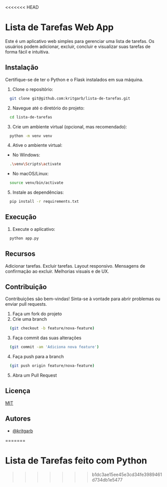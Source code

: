 <<<<<<< HEAD

# Lista de Tarefas Web App

Este é um aplicativo web simples para gerenciar uma lista de tarefas. Os usuários podem adicionar, excluir, concluir e visualizar suas tarefas de forma fácil e intuitiva.


## Instalação

Certifique-se de ter o Python e o Flask instalados em sua máquina.

1. Clone o repositório:

```bash
  git clone git@github.com:kritgarb/lista-de-tarefas.git
```
2. Navegue até o diretório do projeto:

```bash
  cd lista-de-tarefas
```
3. Crie um ambiente virtual (opcional, mas recomendado):

```bash
  python -m venv venv
```
4. Ative o ambiente virtual:
 - No Windows:
```bash
  .\venv\Scripts\activate
```
 - No macOS/Linux:
```bash
  source venv/bin/activate
```
5. Instale as dependências:
```bash
  pip install -r requirements.txt
```
## Execução
1. Execute o aplicativo:
```bash
  python app.py
```
## Recursos

Adicionar tarefas.
Excluir tarefas.
Layout responsivo.
Mensagens de confirmação ao excluir.
Melhorias visuais e de UX.


## Contribuição
Contribuições são bem-vindas! Sinta-se à vontade para abrir problemas ou enviar pull requests.

1. Faça um fork do projeto
2. Crie uma branch 
```bash
  (git checkout -b feature/nova-feature)
```
3. Faça commit das suas alterações 
```bash
  (git commit -am 'Adiciona nova feature')
```
4. Faça push para a branch 
```bash
  (git push origin feature/nova-feature)
```
5. Abra um Pull Request
## Licença

[MIT](https://choosealicense.com/licenses/mit/)


## Autores

- [@kritgarb](https://www.github.com/kritgarb)


=======
# Lista de Tarefas feito com Python
>>>>>>> b1dc3ae15ee45e3cd34fe3989461d734db1e5477

